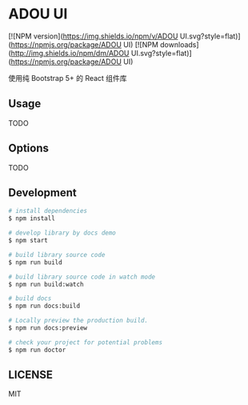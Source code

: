 # ADOU UI

[![NPM version](https://img.shields.io/npm/v/ADOU UI.svg?style=flat)](https://npmjs.org/package/ADOU UI)
[![NPM downloads](http://img.shields.io/npm/dm/ADOU UI.svg?style=flat)](https://npmjs.org/package/ADOU UI)

使用纯 Bootstrap 5+ 的 React 组件库

## Usage

TODO

## Options

TODO

## Development

```bash
# install dependencies
$ npm install

# develop library by docs demo
$ npm start

# build library source code
$ npm run build

# build library source code in watch mode
$ npm run build:watch

# build docs
$ npm run docs:build

# Locally preview the production build.
$ npm run docs:preview

# check your project for potential problems
$ npm run doctor
```

## LICENSE

MIT
